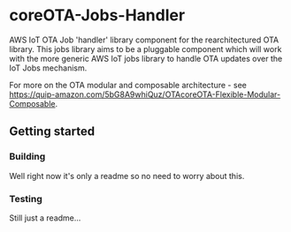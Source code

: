 # coreOTA-Jobs-Handler

AWS IoT OTA Job 'handler' library component for the rearchitectured OTA library.
This jobs library aims to be a pluggable component which will work with the more
generic AWS IoT jobs library to handle OTA updates over the IoT Jobs mechanism.

For more on the OTA modular and composable architecture - see
https://quip-amazon.com/5bG8A9whiQuz/OTAcoreOTA-Flexible-Modular-Composable.

## Getting started

### Building

Well right now it's only a readme so no need to worry about this.

### Testing

Still just a readme...
